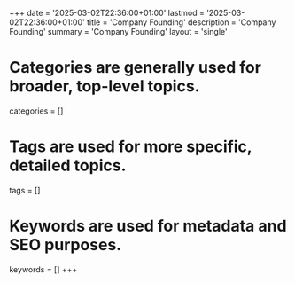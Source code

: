 +++
date = '2025-03-02T22:36:00+01:00'
lastmod = '2025-03-02T22:36:00+01:00'
title = 'Company Founding'
description = 'Company Founding'
summary = 'Company Founding'
layout = 'single'
# Categories are generally used for broader, top-level topics.
categories = []
# Tags are used for more specific, detailed topics.
tags = []
# Keywords are used for metadata and SEO purposes.
keywords = []
+++
